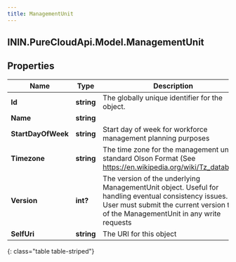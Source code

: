 ```yaml
---
title: ManagementUnit
---
```

## ININ.PureCloudApi.Model.ManagementUnit

## Properties

|Name | Type | Description | Notes|
|------------ | ------------- | ------------- | -------------|
| **Id** | **string** | The globally unique identifier for the object. | [optional] |
| **Name** | **string** |  | [optional] |
| **StartDayOfWeek** | **string** | Start day of week for workforce management planning purposes | [optional] |
| **Timezone** | **string** | The time zone for the management unit in standard Olson Format (See https://en.wikipedia.org/wiki/Tz_database) | [optional] |
| **Version** | **int?** | The version of the underlying ManagementUnit object. Useful for handling eventual consistency issues.  User must submit the current version they of the ManagementUnit in any write requests | |
| **SelfUri** | **string** | The URI for this object | [optional] |
{: class="table table-striped"}



